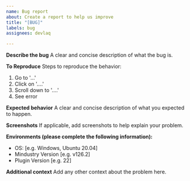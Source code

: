 ```yaml
---
name: Bug report
about: Create a report to help us improve
title: "[BUG]"
labels: bug
assignees: devlaq

---
```


**Describe the bug**
A clear and concise description of what the bug is.

**To Reproduce**
Steps to reproduce the behavior:
1. Go to '...'
2. Click on '....'
3. Scroll down to '....'
4. See error

**Expected behavior**
A clear and concise description of what you expected to happen.

**Screenshots**
If applicable, add screenshots to help explain your problem.

**Environments (please complete the following information):**
 - OS: [e.g. Windows, Ubuntu 20.04]
 - Mindustry Version [e.g. v126.2]
 - Plugin Version [e.g. 22]

**Additional context**
Add any other context about the problem here.
